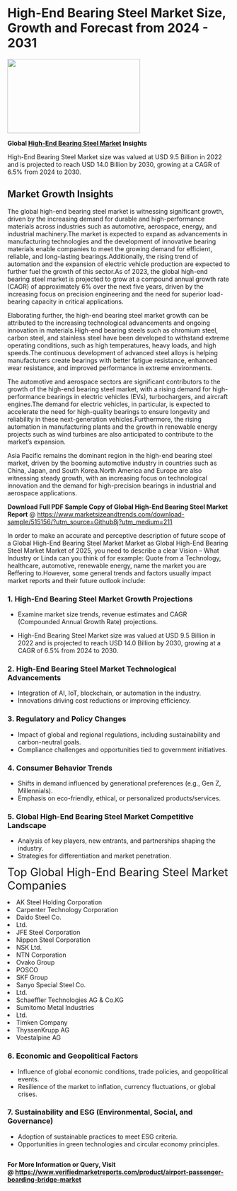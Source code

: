 <H1>High-End Bearing Steel Market Size, Growth and Forecast from 2024 - 2031</H1><img class="aligncenter size-medium wp-image-584254" src="https://thirdeyenews.in/wp-content/uploads/2024/09/Global-Market-Research-300x168.jpeg" alt="" width="300" height="168" /><p><strong>Global&nbsp;<a href="https://www.marketsizeandtrends.com/download-sample/515156/?utm_source=Github8j?utm_medium=211">High-End Bearing Steel Market</a> Insights</strong></p><p>High-End Bearing Steel Market size was valued at USD 9.5 Billion in 2022 and is projected to reach USD 14.0 Billion by 2030, growing at a CAGR of 6.5% from 2024 to 2030.</p><p><h2>Market Growth Insights</h2> <p>The global high-end bearing steel market is witnessing significant growth, driven by the increasing demand for durable and high-performance materials across industries such as automotive, aerospace, energy, and industrial machinery.The market is expected to expand as advancements in manufacturing technologies and the development of innovative bearing materials enable companies to meet the growing demand for efficient, reliable, and long-lasting bearings.Additionally, the rising trend of automation and the expansion of electric vehicle production are expected to further fuel the growth of this sector.As of 2023, the global high-end bearing steel market is projected to grow at a compound annual growth rate (CAGR) of approximately 6% over the next five years, driven by the increasing focus on precision engineering and the need for superior load-bearing capacity in critical applications.</p> <p>Elaborating further, the high-end bearing steel market growth can be attributed to the increasing technological advancements and ongoing innovation in materials.High-end bearing steels such as chromium steel, carbon steel, and stainless steel have been developed to withstand extreme operating conditions, such as high temperatures, heavy loads, and high speeds.The continuous development of advanced steel alloys is helping manufacturers create bearings with better fatigue resistance, enhanced wear resistance, and improved performance in extreme environments.</p> <p>The automotive and aerospace sectors are significant contributors to the growth of the high-end bearing steel market, with a rising demand for high-performance bearings in electric vehicles (EVs), turbochargers, and aircraft engines.The demand for electric vehicles, in particular, is expected to accelerate the need for high-quality bearings to ensure longevity and reliability in these next-generation vehicles.Furthermore, the rising automation in manufacturing plants and the growth in renewable energy projects such as wind turbines are also anticipated to contribute to the market’s expansion.</p> <p>Asia Pacific remains the dominant region in the high-end bearing steel market, driven by the booming automotive industry in countries such as China, Japan, and South Korea.North America and Europe are also witnessing steady growth, with an increasing focus on technological innovation and the demand for high-precision bearings in industrial and aerospace applications.</p> <p><span class=""><strong>Download Full PDF Sample Copy of Global High-End Bearing Steel Market Report</strong> @ <a href="https://www.marketsizeandtrends.com/download-sample/515156/?utm_source=Github8j?utm_medium=211" target="_blank">https://www.marketsizeandtrends.com/download-sample/515156/?utm_source=Github8j?utm_medium=211</a></span></p><p>In order to make an accurate and perceptive description of future scope of a Global&nbsp;High-End Bearing Steel Market Market as Global&nbsp;High-End Bearing Steel Market Market of 2025, you need to describe a clear Vision &ndash; What Industry or Linda can you think of for example: Quote from a Technology, healthcare, automotive, renewable energy, name the market you are Reffering to.However, some general trends and factors usually impact market reports and their future outlook include:</p><h3>1.&nbsp;<strong>High-End Bearing Steel Market Growth Projections</strong></h3><ul><li>Examine market size trends, revenue estimates and CAGR (Compounded Annual Growth Rate) projections.</li><li><p>High-End Bearing Steel Market size was valued at USD 9.5 Billion in 2022 and is projected to reach USD 14.0 Billion by 2030, growing at a CAGR of 6.5% from 2024 to 2030.</p></li></ul><h3>2.&nbsp;<strong>High-End Bearing Steel Market Technological Advancements</strong></h3><ul><li>Integration of AI, IoT, blockchain, or automation in the industry.</li><li>Innovations driving cost reductions or improving efficiency.</li></ul><h3>3.&nbsp;<strong>Regulatory and Policy Changes</strong></h3><ul><li>Impact of global and regional regulations, including sustainability and carbon-neutral goals.</li><li>Compliance challenges and opportunities tied to government initiatives.</li></ul><h3>4.&nbsp;<strong>Consumer Behavior Trends</strong></h3><ul><li>Shifts in demand influenced by generational preferences (e.g., Gen Z, Millennials).</li><li>Emphasis on eco-friendly, ethical, or personalized products/services.</li></ul><h3>5.&nbsp;<strong>Global High-End Bearing Steel Market Competitive Landscape</strong></h3><ul><li>Analysis of key players, new entrants, and partnerships shaping the industry.</li><li>Strategies for differentiation and market penetration.</li></ul><p data-pm-slice="1 1 []"><span style="color: inherit; font-family: inherit; font-size: 25px;">Top Global High-End Bearing Steel Market Companies</span></p><div class="" data-test-id=""><p><li>AK Steel Holding Corporation</li><li> Carpenter Technology Corporation</li><li> Daido Steel Co.</li><li> Ltd.</li><li> JFE Steel Corporation</li><li> Nippon Steel Corporation</li><li> NSK Ltd.</li><li> NTN Corporation</li><li> Ovako Group</li><li> POSCO</li><li> SKF Group</li><li> Sanyo Special Steel Co.</li><li> Ltd.</li><li> Schaeffler Technologies AG & Co.KG</li><li> Sumitomo Metal Industries</li><li> Ltd.</li><li> Timken Company</li><li> ThyssenKrupp AG</li><li> Voestalpine AG</li></p></div><h3>6.&nbsp;<strong>Economic and Geopolitical Factors</strong></h3><ul><li>Influence of global economic conditions, trade policies, and geopolitical events.</li><li>Resilience of the market to inflation, currency fluctuations, or global crises.</li></ul><h3>7.&nbsp;<strong>Sustainability and ESG (Environmental, Social, and Governance)</strong></h3><ul><li>Adoption of sustainable practices to meet ESG criteria.</li><li>Opportunities in green technologies and circular economy principles.</li></ul><h2><strong style="font-size: 14px;">For More Information or Query, Visit @&nbsp;</strong><a style="background-color: #ffffff; font-size: 14px;" href="https://www.marketsizeandtrends.com/report/high-end-bearing-steel-market/" target="_blank">https://www.verifiedmarketreports.com/product/airport-passenger-boarding-bridge-market</a></h2>